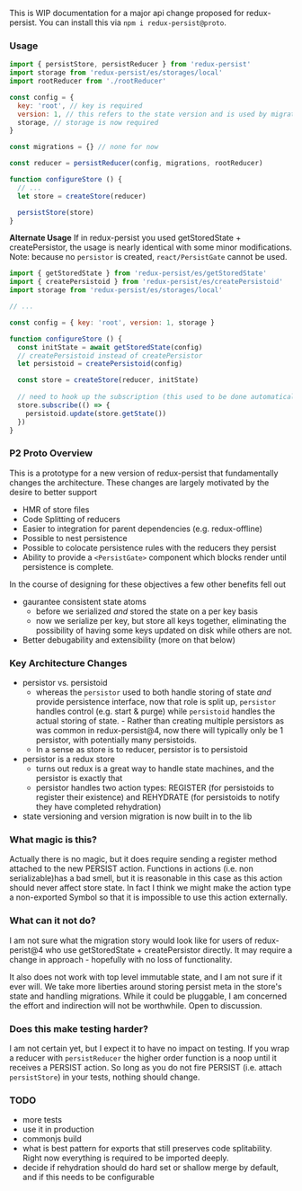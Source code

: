 This is WIP documentation for a major api change proposed for redux-persist. You can install this via `npm i redux-persist@proto`.
### Usage
```js
import { persistStore, persistReducer } from 'redux-persist'
import storage from 'redux-persist/es/storages/local'
import rootReducer from './rootReducer'

const config = {
  key: 'root', // key is required
  version: 1, // this refers to the state version and is used by migrations
  storage, // storage is now required
}

const migrations = {} // none for now

const reducer = persistReducer(config, migrations, rootReducer)

function configureStore () {
  // ...
  let store = createStore(reducer)

  persistStore(store)
}
```

**Alternate Usage**
If in redux-persist you used getStoredState + createPersistor, the usage is nearly identical with some minor modifications. Note: because no `persistor` is created, `react/PersistGate` cannot be used.
```js
import { getStoredState } from 'redux-persist/es/getStoredState'
import { createPersistoid } from 'redux-persist/es/createPersistoid'
import storage from 'redux-persist/es/storages/local'

// ...

const config = { key: 'root', version: 1, storage }

function configureStore () {
  const initState = await getStoredState(config)
  // createPersistoid instead of createPersistor
  let persistoid = createPersistoid(config)

  const store = createStore(reducer, initState)
 
  // need to hook up the subscription (this used to be done automatically by createPersistor)
  store.subscribe(() => {
    persistoid.update(store.getState())
  })
}
```
### P2 Proto Overview
This is a prototype for a new version of redux-persist that fundamentally changes the architecture. These changes are largely motivated by the desire to better support
- HMR of store files
- Code Splitting of reducers
- Easier to integration for parent dependencies (e.g. redux-offline)
- Possible to nest persistence
- Possible to colocate persistence rules with the reducers they persist
- Ability to provide a `<PersistGate>` component which blocks render until persistence is complete.

In the course of designing for these objectives a few other benefits fell out
- gaurantee consistent state atoms
  - before we serialized *and* stored the state on a per key basis
  - now we serialize per key, but store all keys together, eliminating the possibility of having some keys updated on disk while others are not.
- Better debugability and extensibility (more on that below)

### Key Architecture Changes
- persistor vs. persistoid
  - whereas the `persistor` used to both handle storing of state *and* provide persistence interface, now that role is split up, `persistor` handles control (e.g. start & purge) while `persistoid` handles the actual storing of state. - Rather than creating multiple persistors as was common in redux-persist@4, now there will typically only be 1 persistor, with potentially many persistoids.
  - In a sense as store is to reducer, persistor is to persistoid
- persistor is a redux store
  - turns out redux is a great way to handle state machines, and the persistor is exactly that
  - persistor handles two action types: REGISTER (for persistoids to register their existence) and REHYDRATE (for persistoids to notify they have completed rehydration)
- state versioning and version migration is now built in to the lib

### What magic is this?
Actually there is no magic, but it does require sending a register method attached to the new PERSIST action. Functions in actions (i.e. non serializable)has a bad smell, but it is reasonable in this case as this action should never affect store state. In fact I think we might make the action type a non-exported Symbol so that it is impossible to use this action externally.

### What can it not do?
I am not sure what the migration story would look like for users of redux-perist@4 who use getStoredState + createPersistor directly. It may require a change in approach - hopefully with no loss of functionality.

It also does not work with top level immutable state, and I am not sure if it ever will. We take more liberties around storing persist meta in the store's state and handling migrations. While it could be pluggable, I am concerned the effort and indirection will not be worthwhile. Open to discussion.

### Does this make testing harder?
I am not certain yet, but I expect it to have no impact on testing. If you wrap a reducer with `persistReducer` the higher order function is a noop until it receives a PERSIST action. So long as you do not fire PERSIST (i.e. attach `persistStore`) in your tests, nothing should change.

### TODO
- more tests
- use it in production
- commonjs build
- what is best pattern for exports that still preserves code splitability. Right now everything is required to be imported deeply.
- decide if rehydration should do hard set or shallow merge by default, and if this needs to be configurable
